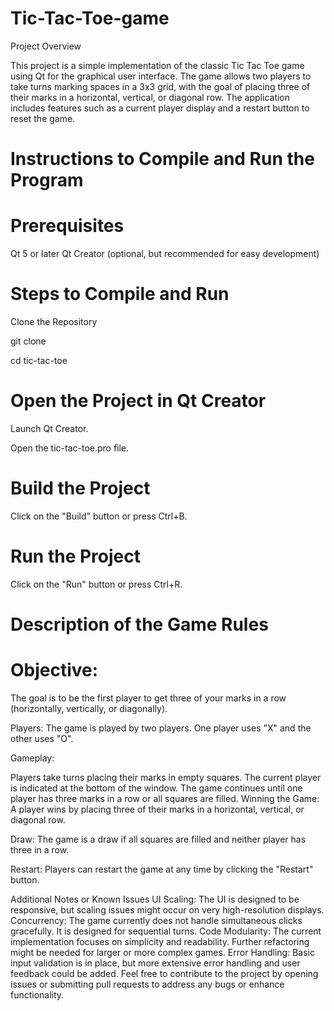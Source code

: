 # Tic-Tac-Toe-game

Project Overview


This project is a simple implementation of the classic Tic Tac Toe game using Qt for the graphical user interface. The game allows two players to take turns marking spaces in a 3x3 grid, with the goal of placing three of their marks in a horizontal, vertical, or diagonal row. The application includes features such as a current player display and a restart button to reset the game.

# Instructions to Compile and Run the Program

# Prerequisites

Qt 5 or later
Qt Creator (optional, but recommended for easy development)


# Steps to Compile and Run

Clone the Repository

git clone <repository-url>

cd tic-tac-toe

# Open the Project in Qt Creator

Launch Qt Creator.

Open the tic-tac-toe.pro file.

# Build the Project

Click on the "Build" button or press Ctrl+B.

# Run the Project

Click on the "Run" button or press Ctrl+R.



# Description of the Game Rules
# Objective:  
The goal is to be the first player to get three of your marks in a row (horizontally, vertically, or diagonally).

Players: The game is played by two players. One player uses "X" and the other uses "O".

Gameplay:

Players take turns placing their marks in empty squares.
The current player is indicated at the bottom of the window.
The game continues until one player has three marks in a row or all squares are filled.
Winning the Game: A player wins by placing three of their marks in a horizontal, vertical, or diagonal row.

Draw: The game is a draw if all squares are filled and neither player has three in a row.

Restart: Players can restart the game at any time by clicking the "Restart" button.

Additional Notes or Known Issues
UI Scaling: The UI is designed to be responsive, but scaling issues might occur on very high-resolution displays.
Concurrency: The game currently does not handle simultaneous clicks gracefully. It is designed for sequential turns.
Code Modularity: The current implementation focuses on simplicity and readability. Further refactoring might be needed for larger or more complex games.
Error Handling: Basic input validation is in place, but more extensive error handling and user feedback could be added.
Feel free to contribute to the project by opening issues or submitting pull requests to address any bugs or enhance functionality.
